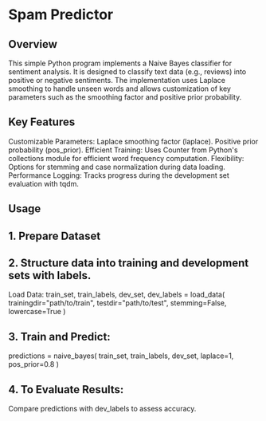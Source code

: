 # Spam Predictor

## Overview
This simple Python program implements a Naive Bayes classifier for sentiment analysis. It is designed to classify text data (e.g., reviews) into positive or negative sentiments. The implementation uses Laplace smoothing to handle unseen words and allows customization of key parameters such as the smoothing factor and positive prior probability.

## Key Features

Customizable Parameters:
Laplace smoothing factor (laplace).
Positive prior probability (pos_prior).
Efficient Training:
Uses Counter from Python's collections module for efficient word frequency computation.
Flexibility:
Options for stemming and case normalization during data loading.
Performance Logging:
Tracks progress during the development set evaluation with tqdm.

## Usage
## 1. Prepare Dataset

## 2. Structure  data into training and development sets with labels.
Load Data:
train_set, train_labels, dev_set, dev_labels = load_data(
    trainingdir="path/to/train", 
    testdir="path/to/test",
    stemming=False,
    lowercase=True
)
## 3. Train and Predict:
predictions = naive_bayes(
    train_set, 
    train_labels, 
    dev_set, 
    laplace=1, 
    pos_prior=0.8
)
## 4. To Evaluate Results:
Compare predictions with dev_labels to assess accuracy.
